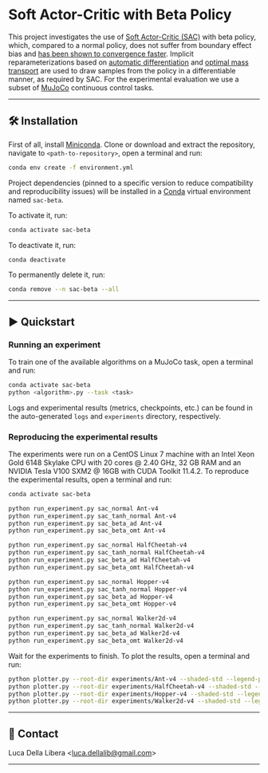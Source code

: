 # Soft Actor-Critic with Beta Policy

This project investigates the use of [Soft Actor-Critic (SAC)](https://arxiv.org/abs/1801.01290v2) with beta
policy, which, compared to a normal policy, does not suffer from boundary effect bias and [has been shown to
convergence faster](https://proceedings.mlr.press/v70/chou17a.html). Implicit reparameterizations based
on [automatic differentiation](https://arxiv.org/abs/1805.08498v4) and [optimal mass transport](https://arxiv.org/abs/1806.01851v2)
are used to draw samples from the policy in a differentiable manner, as required by SAC. For the experimental
evaluation we use a subset of [MuJoCo](https://gymnasium.farama.org/environments/mujoco/) continuous control tasks.

---------------------------------------------------------------------------------------------------------

## 🛠️️ Installation

First of all, install [Miniconda](https://docs.conda.io/en/latest/miniconda.html).
Clone or download and extract the repository, navigate to `<path-to-repository>`, open a terminal and run:

```bash
conda env create -f environment.yml
```

Project dependencies (pinned to a specific version to reduce compatibility and reproducibility issues)
will be installed in a [Conda](https://www.anaconda.com/) virtual environment named `sac-beta`.

To activate it, run:

```bash
conda activate sac-beta
```

To deactivate it, run:

```bash
conda deactivate
```

To permanently delete it, run:

```bash
conda remove --n sac-beta --all
```

---------------------------------------------------------------------------------------------------------

## ▶️ Quickstart

### Running an experiment

To train one of the available algorithms on a MuJoCo task, open a terminal and run:

```bash
conda activate sac-beta
python <algorithm>.py --task <task>
```

Logs and experimental results (metrics, checkpoints, etc.) can be found in the auto-generated `logs`
and `experiments` directory, respectively.

### Reproducing the experimental results

The experiments were run on a CentOS Linux 7 machine with an Intel Xeon Gold 6148 Skylake CPU with 20 cores
@ 2.40 GHz, 32 GB RAM and an NVIDIA Tesla V100 SXM2 @ 16GB with CUDA Toolkit 11.4.2.
To reproduce the experimental results, open a terminal and run:

```bash
conda activate sac-beta

python run_experiment.py sac_normal Ant-v4
python run_experiment.py sac_tanh_normal Ant-v4
python run_experiment.py sac_beta_ad Ant-v4
python run_experiment.py sac_beta_omt Ant-v4

python run_experiment.py sac_normal HalfCheetah-v4
python run_experiment.py sac_tanh_normal HalfCheetah-v4
python run_experiment.py sac_beta_ad HalfCheetah-v4
python run_experiment.py sac_beta_omt HalfCheetah-v4

python run_experiment.py sac_normal Hopper-v4
python run_experiment.py sac_tanh_normal Hopper-v4
python run_experiment.py sac_beta_ad Hopper-v4
python run_experiment.py sac_beta_omt Hopper-v4

python run_experiment.py sac_normal Walker2d-v4
python run_experiment.py sac_tanh_normal Walker2d-v4
python run_experiment.py sac_beta_ad Walker2d-v4
python run_experiment.py sac_beta_omt Walker2d-v4
```

Wait for the experiments to finish. To plot the results, open a terminal and run:

```bash
python plotter.py --root-dir experiments/Ant-v4 --shaded-std --legend-pattern "^([\w-]+)" --title Ant-v4 -u --output-path Ant-v4.pdf
python plotter.py --root-dir experiments/HalfCheetah-v4 --shaded-std --legend-pattern "^([\w-]+)" --title HalfCheetah-v4 -u --output-path HalfCheetah-v4.pdf
python plotter.py --root-dir experiments/Hopper-v4 --shaded-std --legend-pattern "^([\w-]+)" --title Hopper-v4 -u --output-path Hopper-v4.pdf
python plotter.py --root-dir experiments/Walker2d-v4 --shaded-std --legend-pattern "^([\w-]+)" --title Walker2d-v4 -u --output-path Walker2d-v4.pdf
```

---------------------------------------------------------------------------------------------------------

## 📧 Contact

Luca Della Libera <[luca.dellalib@gmail.com](mailto:luca.dellalib@gmail.com)>

---------------------------------------------------------------------------------------------------------

